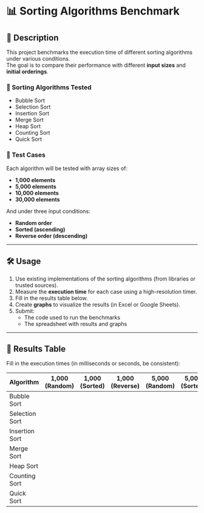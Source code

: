 # 📊 Sorting Algorithms Benchmark

## 📌 Description

This project benchmarks the execution time of different sorting algorithms under various conditions.  
The goal is to compare their performance with different **input sizes** and **initial orderings**.

### 🧠 Sorting Algorithms Tested

- Bubble Sort
- Selection Sort
- Insertion Sort
- Merge Sort
- Heap Sort
- Counting Sort
- Quick Sort

### 🧪 Test Cases

Each algorithm will be tested with array sizes of:

- **1,000 elements**
- **5,000 elements**
- **10,000 elements**
- **30,000 elements**

And under three input conditions:

- **Random order**
- **Sorted (ascending)**
- **Reverse order (descending)**

---

## 🛠️ Usage

1. Use existing implementations of the sorting algorithms (from libraries or trusted sources).
2. Measure the **execution time** for each case using a high-resolution timer.
3. Fill in the results table below.
4. Create **graphs** to visualize the results (in Excel or Google Sheets).
5. Submit:
   - The code used to run the benchmarks
   - The spreadsheet with results and graphs

---

## 📄 Results Table

Fill in the execution times (in milliseconds or seconds, be consistent):

| Algorithm       | 1,000 (Random) | 1,000 (Sorted) | 1,000 (Reverse) | 5,000 (Random) | 5,000 (Sorted) | 5,000 (Reverse) | 10,000 (Random) | 10,000 (Sorted) | 10,000 (Reverse) | 30,000 (Random) | 30,000 (Sorted) | 30,000 (Reverse) |
|----------------|----------------|----------------|-----------------|----------------|----------------|-----------------|------------------|------------------|-------------------|------------------|------------------|-------------------|
| Bubble Sort    |                |                |                 |                |                |                 |                  |                  |                   |                  |                  |                   |
| Selection Sort |                |                |                 |                |                |                 |                  |                  |                   |                  |                  |                   |
| Insertion Sort |                |                |                 |                |                |                 |                  |                  |                   |                  |                  |                   |
| Merge Sort     |                |                |                 |                |                |                 |                  |                  |                   |                  |                  |                   |
| Heap Sort      |                |                |                 |                |                |                 |                  |                  |                   |                  |                  |                   |
| Counting Sort  |                |                |                 |                |                |                 |                  |                  |                   |                  |                  |                   |
| Quick Sort     |                |                |                 |                |                |                 |                  |                  |                   |                  |                  |                   |

